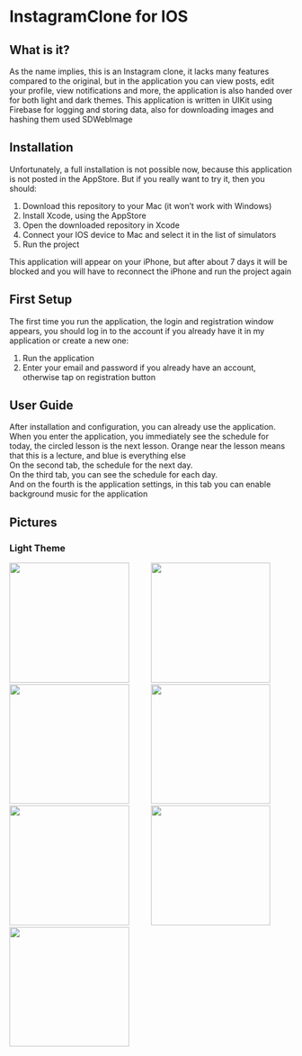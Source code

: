 
# InstagramClone for IOS
<h2>What is it?</h2>
<p>As the name implies, this is an Instagram clone, it lacks many features compared to the original, but in the application you can view posts, edit your profile, view notifications and more, the application is also handed over for both light and dark themes. This application is written in UIKit using Firebase for logging and storing data, also for downloading images and hashing them used SDWebImage</p>
<h2>Installation</h2>
<p>Unfortunately, a full installation is not possible now, because this application is not posted in the AppStore. But if you really want to try it, then you should:</p>
  <ol>
  <li>Download this repository to your Mac (it won’t work with Windows)</li>
  <li>Install Xcode, using the AppStore</li>
  <li>Open the downloaded repository in Xcode</li>
  <li>Connect your IOS device to Mac and select it in the list of simulators</li>
  <li>Run the project</li>
  </ol>
  <p>This application will appear on your iPhone, but after about 7 days it will be blocked and you will have to reconnect the iPhone and run the project again</p>
<h2>First Setup</h2>
<p>The first time you run the application, the login and registration window appears, you should log in to the account if you already have it in my application or create a new one:</p>
<ol>
  <li>Run the application</li>
  <li>Enter your email and password if you already have an account, otherwise tap on registration button</li>
</ol>
<h2>User Guide</h2>
<p>After installation and configuration, you can already use the application.<br> When you enter the application, you immediately see the schedule for today, the circled lesson is the next lesson. Orange near the lesson means that this is a lecture, and blue is everything else<br> On the second tab, the schedule for the next day.<br> On the third tab, you can see the schedule for each day.<br> And on the fourth is the application settings, in this tab you can enable background music for the application</p>
<h2>Pictures</h2>
<h3>Light Theme</h3>
<div>
  <p>
  <img src = "https://user-images.githubusercontent.com/61494312/224496372-99553739-0f55-4818-bc03-90f45b4a2550.png", width = 212.5px, heigth = 553px, margin-rigth = 20px>
    &nbsp;&nbsp;&nbsp;&nbsp;&nbsp;&nbsp;&nbsp;&nbsp;
  <img src = "https://user-images.githubusercontent.com/61494312/224496395-b7dfe2c7-6695-4ca6-aeda-6cd325a11982.png", width = 212.5px, heigth = 553px, margin-rigth = 20px>
    &nbsp;&nbsp;&nbsp;&nbsp;&nbsp;&nbsp;&nbsp;&nbsp;
  <img src = "https://user-images.githubusercontent.com/61494312/224496526-6f29dc9a-7599-4522-944e-7eeef40f1a54.png", width = 212.5px, heigth = 553px>
    &nbsp;&nbsp;&nbsp;&nbsp;&nbsp;&nbsp;&nbsp;&nbsp;
  <img src = "https://user-images.githubusercontent.com/61494312/224496531-f8c707ab-430a-4583-ac72-47f84e2e2b8b.png", width = 212.5px, heigth = 553px>
    &nbsp;&nbsp;&nbsp;&nbsp;&nbsp;&nbsp;&nbsp;&nbsp;
  <img src = "https://user-images.githubusercontent.com/61494312/224496562-a8b401db-e018-465d-8d5c-18ef3f45b95d.png", width = 212.5px, heigth = 553px>
    &nbsp;&nbsp;&nbsp;&nbsp;&nbsp;&nbsp;&nbsp;&nbsp;
  <img src = "https://user-images.githubusercontent.com/61494312/224496570-012edad6-f1ab-41f3-a63d-1a21657be5fb.png", width = 212.5px, heigth = 553px>
    &nbsp;&nbsp;&nbsp;&nbsp;&nbsp;&nbsp;&nbsp;&nbsp;
  <img src = "https://user-images.githubusercontent.com/61494312/224496579-a517e6ac-db04-4640-a351-1a4ff96b2ee7.png", width = 212.5px, heigth = 553px>
  </p>



